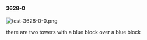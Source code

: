 #### 3628-0
![test-3628-0-0.png](https://github.com/lil-lab/nlvr/raw/master/nlvr/test/images/6/test-3628-0-0.png "test-3628-0-0.png")

there are two towers with a blue block over a blue block